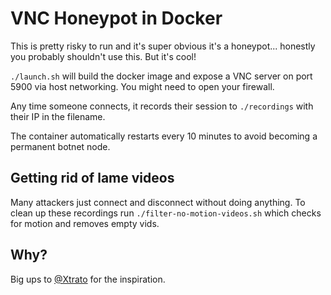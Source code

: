 # VNC Honeypot in Docker

This is pretty risky to run and it's super obvious it's a honeypot... honestly you probably shouldn't use this. But it's cool!

`./launch.sh` will build the docker image and expose a VNC server on port 5900 via host networking. You might need to open your firewall.

Any time someone connects, it records their session to `./recordings` with their IP in the filename.

The container automatically restarts every 10 minutes to avoid becoming a permanent botnet node.

## Getting rid of lame videos

Many attackers just connect and disconnect without doing anything. To clean up these recordings run `./filter-no-motion-videos.sh` which checks for motion and removes empty vids.

## Why?

Big ups to [@Xtrato](https://x.com/Xtrato/status/1939222218107445715) for the inspiration.
